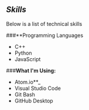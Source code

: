 ## _**Skills**_
Below is a list of technical skills

###**Programming Languages
- C++
- Python
- JavaScript

###**What I'm Using:**
- Atom.io**_
- Visual Studio Code
- Git Bash
- GitHub Desktop
